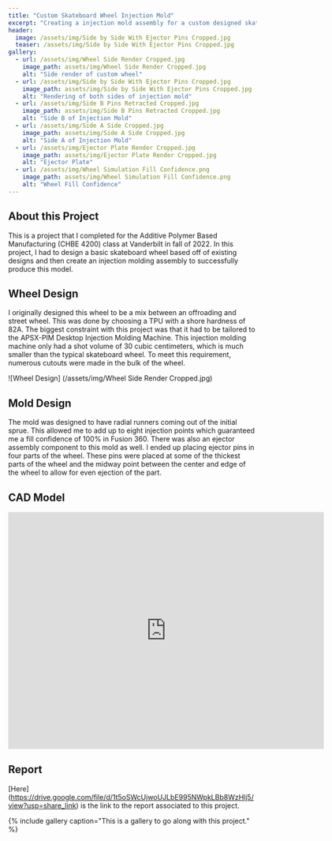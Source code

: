 ```yaml
---
title: "Custom Skateboard Wheel Injection Mold"
excerpt: "Creating a injection mold assembly for a custom designed skateboard wheel."
header:
  image: /assets/img/Side by Side With Ejector Pins Cropped.jpg
  teaser: /assets/img/Side by Side With Ejector Pins Cropped.jpg
gallery:
  - url: /assets/img/Wheel Side Render Cropped.jpg
    image_path: assets/img/Wheel Side Render Cropped.jpg
    alt: "Side render of custom wheel"
  - url: /assets/img/Side by Side With Ejector Pins Cropped.jpg
    image_path: assets/img/Side by Side With Ejector Pins Cropped.jpg
    alt: "Rendering of both sides of injection mold"
  - url: /assets/img/Side B Pins Retracted Cropped.jpg
    image_path: assets/img/Side B Pins Retracted Cropped.jpg
    alt: "Side B of Injection Mold"
  - url: /assets/img/Side A Side Cropped.jpg
    image_path: assets/img/Side A Side Cropped.jpg
    alt: "Side A of Injection Mold"
  - url: /assets/img/Ejector Plate Render Cropped.jpg
    image_path: assets/img/Ejector Plate Render Cropped.jpg
    alt: "Ejector Plate"
  - url: /assets/img/Wheel Simulation Fill Confidence.png
    image_path: assets/img/Wheel Simulation Fill Confidence.png
    alt: "Wheel Fill Confidence"
---
```


## About this Project

This is a project that I completed for the Additive Polymer Based Manufacturing (CHBE 4200) class at Vanderbilt in fall of 2022. In this project, I had to design a basic skateboard wheel based off of existing designs and then create an injection molding assembly to successfully produce this model.

## Wheel Design

I originally designed this wheel to be a mix between an offroading and street wheel. This was done by choosing a TPU with a shore hardness of 82A. The biggest constraint with this project was that it had to be tailored to the APSX-PIM Desktop Injection Molding Machine. This injection molding machine only had a shot volume of 30 cubic centimeters, which is much smaller than the typical skateboard wheel. To meet this requirement, numerous cutouts were made in the bulk of the wheel.

![Wheel Design] (/assets/img/Wheel Side Render Cropped.jpg)

## Mold Design

The mold was designed to have radial runners coming out of the initial sprue. This allowed me to add up to eight injection points which guaranteed me a fill confidence of 100% in Fusion 360. There was also an ejector assembly component to this mold as well. I ended up placing ejector pins in four parts of the wheel. These pins were placed at some of the thickest parts of the wheel and the midway point between the center and edge of the wheel to allow for even ejection of the part.

## CAD Model

<iframe src="https://vanderbilt643.autodesk360.com/shares/public/SH35dfcQT936092f0e433ad0b377181fe7b9?mode=embed" width="640" height="480" allowfullscreen="true" webkitallowfullscreen="true" mozallowfullscreen="true"  frameborder="0"></iframe>

## Report

[Here] (https://drive.google.com/file/d/1t5oSWcUjwoUJLbE995NWpkLBb8WzHlj5/view?usp=share_link) is the link to the report associated to this project.


{% include gallery caption="This is a gallery to go along with this project." %}
